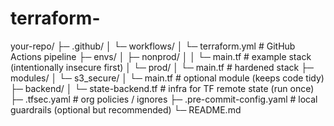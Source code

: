 # terraform-

your-repo/
├─ .github/
│  └─ workflows/
│     └─ terraform.yml          # GitHub Actions pipeline
├─ envs/
│  ├─ nonprod/
│  │  └─ main.tf                # example stack (intentionally insecure first)
│  └─ prod/
│     └─ main.tf                # hardened stack
├─ modules/
│  └─ s3_secure/
│     └─ main.tf                # optional module (keeps code tidy)
├─ backend/
│  └─ state-backend.tf          # infra for TF remote state (run once)
├─ .tfsec.yaml                  # org policies / ignores
├─ .pre-commit-config.yaml      # local guardrails (optional but recommended)
└─ README.md
